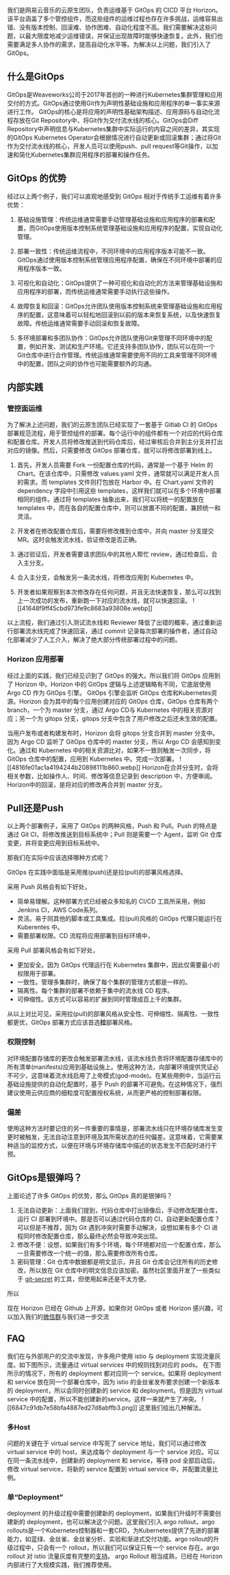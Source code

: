 我们是网易云音乐的云原生团队，负责运维基于 GitOps 的 CICD 平台 Horizon。该平台涵盖了多个管控组件，而这些组件的运维过程也存在许多挑战，运维容易出错、没有版本控制、回滚难、协作困难、自动化程度不高。我们需要解决这些问题，以最大限度地减少运维错误，并保证出现故障时能够快速恢复。此外，我们也需要满足多人协作的需求，提高自动化水平等。为解决以上问题，我们引入了 GitOps。
 
## 什么是GitOps

GitOps是Weaveworks公司于2017年首创的一种进行Kubernetes集群管理和应用交付的方式。GitOps通过使用Git作为声明性基础设施和应用程序的单一事实来源进行工作。 GitOps的核心是将应用的声明性基础架构描述、应用源码与自动化流程存放在Git Repository中，将Git作为交付流水线的核心。GitOps会Diff Repository中声明信息与Kubernetes集群中实际运行的内容之间的差异，其实现的GitOps Kubernetes Operator会根据情况进行自动更新或回滚集群；通过将Git作为交付流水线的核心，开发人员可以使用push、pull request等Git操作，以加速和简化Kubernetes集群应用程序的部署和操作任务。

## GitOps 的优势

经过以上两个例子，我们可以直观地感受到 GitOps 相对于传统手工运维有着许多优势：

1. 基础设施管理：传统运维通常需要手动管理基础设施和应用程序的部署和配置，而GitOps使用版本控制系统管理基础设施和应用程序的配置，实现自动化管理。
    
2. 部署一致性：传统运维流程中，不同环境中的应用程序版本可能不一致。GitOps通过使用版本控制系统管理应用程序配置，确保在不同环境中部署的应用程序版本一致。
    
3. 可视化和自动化：GitOps提供了一种可视化和自动化的方法来管理基础设施和应用程序的部署，而传统运维通常需要手动执行这些操作。
    
4. 故障恢复和回滚：GitOps允许团队使用版本控制系统来管理基础设施和应用程序的配置，这意味着可以轻松地回滚到以前的版本来恢复系统，以及快速恢复故障。传统运维通常需要手动回滚和恢复故障。
    
5. 多环境部署和多团队协作：GitOps允许团队使用Git来管理不同环境中的配置，例如开发、测试和生产环境。它还支持多团队协作，团队可以在同一个Git仓库中进行合作管理。传统运维通常需要使用不同的工具来管理不同环境中的配置，团队之间的协作也可能需要额外的沟通。

## 内部实践



### 管控面运维

为了解决上述问题，我们的云原生团队已经实现了一套基于 Gitlab CI 的 GitOps 部署规范流程，用于管控组件的部署。每个运行中的组件都有一个对应的代码仓库和配置仓库。开发人员将修改推送到代码仓库后，经过审核后合并到主分支并打出对应的镜像。然后，只需要修改 GitOps 部署仓库，就可以将修改部署到线上。

1. 首先，开发人员需要 Fork 一份配置仓库的代码，通常是一个基于 Helm 的 Chart。在该仓库中，只需修改 values.yaml 文件，通常就可以满足开发人员的需求。而 templates 文件则打包放在 Harbor 中。在 Chart.yaml 文件的 dependency 字段中引用这些 templates，这样我们就可以在多个环境中部署相同的组件。通过将 templates 抽象出来，我们可以将统一的配置放在 templates 中，而在各自的配置仓库中，则可以放置不同的配置，兼顾统一和灵活。

2. 开发者在修改配置仓库后，需要将修改推到仓库中，并向 master 分支提交 MR。这时会触发流水线，验证修改是否正确。

3. 通过验证后，开发者需要请求团队中的其他人帮忙 review，通过检查后，合入主分支。

4. 合入主分支，会触发另一条流水线，将修改应用到 Kubernetes 中。

5. 开发者如果观察到本次修改存在任何问题，并且无法快速恢复，那么可以找到上一次成功的发布，重新跑一下对应的流水线，就可以快速回滚。
![[41648f9ff45cbd973fe9c8683a93808e.webp]]

以上流程，我们通过引入测试流水线和 Reviewer 降低了出错的概率，通过重新运行部署流水线完成了快速回滚，通过 commit 记录每次部署的操作者，通过自动化部署减少了人工介入，解决了绝大部分传统部署过程中的问题。

### Horizon 应用部署

经过上面的实践，我们已经见识到了 GitOps 的强大。所以我们将 GitOps 应用到了 Horizon 中。Horizon 中的 GitOps 逻辑与上述逻辑略有不同，它底层使用 Argo CD 作为 GitOps 引擎。
GitOps 引擎会监听 GitOps 仓库和Kubernetes资源。Horizon 会为其中的每个应用创建对应的 GitOps 仓库，GitOps 仓库有两个 branch，一个为 master 分支，通过 Argo CD与 Kubernetes 中的相关资源对应；另一个为 gitops 分支，gitops 分支中包含了用户修改之后还未生效的配置。

当用户发布或者构建发布时，Horizon 会将 gitops 分支合并到 master 分支中。因为 Argo CD 监听了 GitOps 仓库中的 master 分支，所以 Argo CD 会感知到变化。通过和 Kubernetes 中的相关资源比对，如果不一致则触发一次同步，将 GitOps 仓库中的配置，应用到 Kubernetes 中。完成一次部署。
![[4816fe01ac1a4194244b20898111b860.webp]]
Horizon在合并分支时，会将相关参数，比如操作人、时间、修改等信息记录到 description 中，方便审阅。
Horizon中的回滚，是将对应的修改再合并到 master 分支。

## Pull还是Push

以上两个部署例子，采用了 GitOps 的两种风格，Push 和 Pull。Push 的特点是通过 Git CI，将修改推送到目标系统中；Pull 则是需要一个 Agent，监听 Git 仓库变更，并将变更应用到目标系统中。

那我们在实际中应该选择哪种方式呢？

GitOps 在实践中面临是采用推(push)还是拉(pull)的部署风格选择。

采用 Push 风格会有如下好处，

- 简单易理解。这种部署方式已经被众多知名的 CI/CD 工具所采用，例如 Jenkins CI，AWS Code系列。
- 灵活。易于同其他的脚本或工具集成。拉(pull)风格的 GitOps 代理只能运行在 Kuberentes 中。
- 需要部署权限。CD 流程将应用部署到目标环境中，

采用 Pull 部署风格会有如下好处，

- 更加安全。因为 GitOps 代理运行在 Kubernetes 集群中，因此仅需要最小的权限用于部署。
- 一致性。管理多集群时，确保了每个集群的管理方式都是一样的。
- 隔离性。每个集群的部署不依赖于集中的流水线 CD 程序。
- 可伸缩性。该方式可以容易的扩展到同时管理成百上千的集群。

从以上对比可见，采用拉(pull)的部署风格从安全性、可伸缩性、隔离性、一致性都更优，GitOps 部署方式应该首选**拉**部署风格。

### 权限控制
对环境配置存储库的更改会触发部署流水线，该流水线负责将环境配置存储库中的所有清单(manifests)应用到基础设施上。使用这种方法，向部署环境提供凭证必不可少，这意味着流水线启用了上帝模式(god-mode)。在某些用例中，当运行云基础设施提供的自动化配置时，基于 Push 的部署不可避免。在这种情况下，强烈建议使用云供应商的细粒度可配置授权系统，从而更严格的控制部署权限。

### 偏差
使用这种方法时要记住的另一件重要的事情是，部署流水线只在环境存储库发生变更时被触发，无法自动注意到环境及其所需状态的任何偏差。这意味着，它需要某种适当的监控方式，以便在环境与环境存储库中描述的状态发生不匹配时进行干预。


## GitOps是银弹吗？

上面论述了许多 GitOps 的优势，那么 GitOps 真的是银弹吗？

1. 无法自动更新：上面我们提到，代码仓库中打出镜像后，手动修改配置仓库，运行 CI 部署到环境中。那是否可以通过代码仓库的 CI，自动更新配置仓库？可以但是不推荐，因为 Git 遇到冲突时需要手动解决，设想如果有多个 CI 进程同时修改配置仓库，那么最终必然会导致冲突出现。
2. 修改不便：设想，如果我们有多个环境，每个环境都对应一个配置仓库，那么一旦需要修改一个统一的值，那么需要修改所有仓库。
3. 密码管理：Git 仓库中数据都是明文显示，并且 Git 仓库会记住所有的历史修改，所以放在 Git 仓库中的明文信息应该加密。虽然社区里面开发了一些类似于 [git-secret](https://github.com/sobolevn/git-secret) 的工具，但使用起来还是不太方便。

所以

现在 Horizon 已经在 Github 上开源，如果你对 GitOps 或者 Horizon 感兴趣，可以加入我们的[微信群](https://github.com/horizoncd/horizon#contact-us)与我们进一步交流

## FAQ

我们在与外部用户的交流中发现，许多用户使用 istio 与 deployment 实现流量灰度。如下图所示，流量通过 virtual services 中的规则找到对应的 pods。
在下图所示的情况下，所有的 deployment 都对应同一个 service。如果将 deployment 和 service 放在同一个部署仓库中，因为 istio 的金丝雀发布要求创建一个新版本的 deployment，所以会同时创建新的 service 和 deployment。但是因为 virtual service 中的配置，所以不能创建新的service。这样一来就产生了冲突。
![[6847c91db7e58bfa4887ed27d8abffb3.png]]
这里我们给出几种解法。

### 多Host
问题的关键在于 virtual service 中写死了 service 地址，我们可以通过修改 virtual service 中的 host，来达成每个 deployment 与一个 service 对应。可以在同一条流水线中，创建新的 deployment 和 service，等待 pod 全部启动后，修改 virtual service，将新的 service 配置到 virtual service 中，并配置流量比例。

### 单“Deployment”
deployment 的升级过程中需要创建新的 deployment，如果我们升级时不需要创建新的 deployment，也可以解决这个问题。这里我们引入 argo rollout，argo rollouts是一个Kubernetes控制器和一套CRD，为Kubernetes提供了先进的部署能力，如蓝绿、金丝雀、金丝雀分析、实验和渐进式交付功能。argo rollout的升级过程中，只会有一个 rollout，所以我们可以保证只有一个 service 存在。argo rollout 对 istio 流量灰度有完整的[支持](https://argo-rollouts.readthedocs.io/en/stable/features/traffic-management/istio/)。
argo Rollout 相当成熟，已经在 Horizon 内部进行了大规模实践，我们推荐使用。


